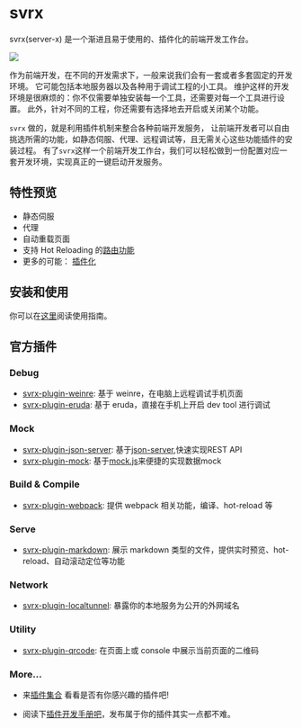 # svrx

svrx(server-x) 是一个渐进且易于使用的、插件化的前端开发工作台。

![](https://p1.music.126.net/tkkgZQepIA1mvhrv8IzbuA==/109951164358239571.gif)

作为前端开发，在不同的开发需求下，一般来说我们会有一套或者多套固定的开发环境。
它可能包括本地服务器以及各种用于调试工程的小工具。
维护这样的开发环境是很麻烦的：你不仅需要单独安装每一个工具，还需要对每一个工具进行设置。
此外，针对不同的工程，你还需要有选择地去开启或关闭某个功能。

`svrx` 做的，就是利用插件机制来整合各种前端开发服务，
让前端开发者可以自由挑选所需的功能，如静态伺服、代理、远程调试等，且无需关心这些功能插件的安装过程。
有了`svrx`这样一个前端开发工作台，我们可以轻松做到一份配置对应一套开发环境，实现真正的一键启动开发服务。

## 特性预览

- 静态伺服
- 代理
- 自动重载页面
- 支持 Hot Reloading 的[路由功能](./guide/route.md)
- 更多的可能： [插件化](./plugin/usage.md)

## 安装和使用

你可以在[这里](./quick-start.md)阅读使用指南。

## 官方插件

### Debug 

+ [svrx-plugin-weinre](https://github.com/svrxjs/svrx-plugin-weinre): 
    基于 weinre，在电脑上远程调试手机页面
+ [svrx-plugin-eruda](https://github.com/svrxjs/svrx-plugin-eruda): 
    基于 eruda，直接在手机上开启 dev tool 进行调试

### Mock

+ [svrx-plugin-json-server](https://github.com/svrxjs/svrx-plugin-mock): 
    基于[json-server](https://github.com/typicode/json-server),快速实现REST API
+ [svrx-plugin-mock](https://github.com/svrxjs/svrx-plugin-mock): 
    基于[mock.js](http://mockjs.com/)来便捷的实现数据mock

### Build & Compile

+ [svrx-plugin-webpack](https://github.com/svrxjs/svrx-plugin-webpack):
    提供 webpack 相关功能，编译、hot-reload 等

### Serve

+ [svrx-plugin-markdown](https://github.com/svrxjs/svrx-plugin-markdown): 
    展示 markdown 类型的文件，提供实时预览、hot-reload、自动滚动定位等功能

### Network

+ [svrx-plugin-localtunnel](https://github.com/svrxjs/svrx-plugin-localtunnel): 
    暴露你的本地服务为公开的外网域名

### Utility

+ [svrx-plugin-qrcode](https://github.com/svrxjs/svrx-plugin-qrcode): 
    在页面上或 console 中展示当前页面的二维码


### More...

- 来[插件集合](https://svrx.io/plugin?query=svrx-plugin-) 看看是否有你感兴趣的插件吧!

- 阅读下[插件开发手册吧](./plugin/contribution.md)，发布属于你的插件其实一点都不难。



